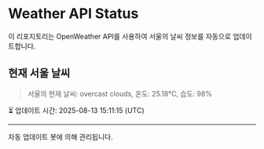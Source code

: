 
# Weather API Status

이 리포지토리는 OpenWeather API를 사용하여 서울의 날씨 정보를 자동으로 업데이트합니다.

## 현재 서울 날씨
> 서울의 현재 날씨: overcast clouds, 온도: 25.18°C, 습도: 98%

⏳ 업데이트 시간: 2025-08-13 15:11:15 (UTC)

---
자동 업데이트 봇에 의해 관리됩니다.
